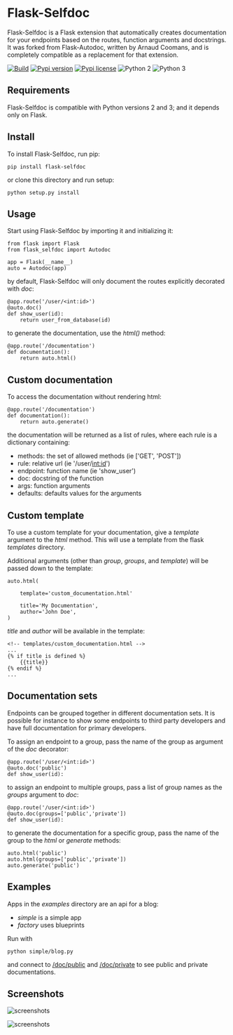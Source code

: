 Flask-Selfdoc
=============

Flask-Selfdoc is a Flask extension that automatically creates documentation for your endpoints based on the routes, function arguments and docstrings. It was forked from Flask-Autodoc, written by Arnaud Coomans, and is completely compatible as a replacement for that extension.

[![Build](https://api.travis-ci.org/jwg4/flask-autodoc.png)](https://travis-ci.org/jwg4/flask-autodoc)
[![Pypi version](http://img.shields.io/pypi/v/flask-autodoc.svg)](https://pypi.python.org/pypi/Flask-Selfdoc)
[![Pypi license](http://img.shields.io/pypi/l/flask-selfdoc.svg)](https://pypi.python.org/pypi/Flask-Selfdoc)
![Python 2](http://img.shields.io/badge/python-2-blue.svg)
![Python 3](http://img.shields.io/badge/python-3-blue.svg)


## Requirements

Flask-Selfdoc is compatible with Python versions 2 and 3; and it depends only on Flask.

## Install

To install Flask-Selfdoc, run pip:

	pip install flask-selfdoc
	
or clone this directory and run setup:

    python setup.py install

## Usage

Start using Flask-Selfdoc by importing it and initializing it:

    from flask import Flask
    from flask_selfdoc import Autodoc

    app = Flask(__name__)
    auto = Autodoc(app)

by default, Flask-Selfdoc will only document the routes explicitly decorated with _doc_:

    @app.route('/user/<int:id>')
    @auto.doc()
    def show_user(id):
        return user_from_database(id)

to generate the documentation, use the _html()_ method:

    @app.route('/documentation')
    def documentation():
        return auto.html()

## Custom documentation

To access the documentation without rendering html:

    @app.route('/documentation')
    def documentation():
        return auto.generate()

the documentation will be returned as a list of rules, where each rule is a dictionary containing:

- methods: the set of allowed methods (ie ['GET', 'POST'])
- rule: relative url (ie '/user/<int:id>')
- endpoint: function name (ie 'show_user')
- doc: docstring of the function
- args: function arguments
- defaults: defaults values for the arguments

## Custom template

To use a custom template for your documentation, give a _template_ argument to the _html_ method. This will use a template from the flask _templates_ directory. 

Additional arguments (other than _group_, _groups_, and _template_) will be passed down to the template:

	auto.html(
		
		template='custom_documentation.html'
		
		title='My Documentation',
		author='John Doe',
	)
	

_title_ and _author_ will be available in the template:

	<!-- templates/custom_documentation.html -->
	...
	{% if title is defined %}
		{{title}}
	{% endif %}
	...

## Documentation sets

Endpoints can be grouped together in different documentation sets. It is possible for instance to show some endpoints to third party developers and have full documentation for primary developers.

To assign an endpoint to a group, pass the name of the group as argument of the _doc_ decorator:

    @app.route('/user/<int:id>')
    @auto.doc('public')
    def show_user(id):

to assign an endpoint to multiple groups, pass a list of group names as the _groups_ argument to _doc_:

    @app.route('/user/<int:id>')
    @auto.doc(groups=['public','private'])
    def show_user(id):

to generate the documentation for a specific group, pass the name of the group to the _html_ or _generate_ methods:

    auto.html('public')
    auto.html(groups=['public','private'])
    auto.generate('public')
    
## Examples

Apps in the _examples_ directory are an api for a blog:

- _simple_ is a simple app
- _factory_ uses blueprints

Run with

	python simple/blog.py
	
and connect to [/doc/public](http://127.0.0.1:5000/doc/public) and [/doc/private](http://127.0.0.1:5000/doc/private) to see public and private documentations.

## Screenshots

![screenshots](screenshots/screenshot00.png)

![screenshots](screenshots/screenshot01.png)
